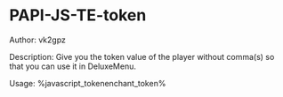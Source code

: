 # PAPI-JS-TE-token
Author: vk2gpz

Description: Give you the token value of the player without comma(s) so that you can use it in DeluxeMenu. 

Usage: %javascript_tokenenchant_token%
